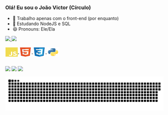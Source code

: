 ### Olá! Eu sou o João Victor (Círculo)

- 🔭 Trabalho apenas com o front-end (por enquanto)
- 🌱 Estudando NodeJS e SQL 
- 😄 Pronouns: Ele/Ela

 <div>
  <a href="https://github.com/circulogameplay">
  <img height="180em" src="https://github-readme-stats.vercel.app/api?username=circulogameplay&show_icons=true&theme=dracula&include_all_commits=true&count_private=true"/>
  <img height="180em" src="https://github-readme-stats.vercel.app/api/top-langs/?username=circulogameplay&layout=compact&langs_count=7&theme=dracula"/>
</div>
  
 <div style="display: inline_block"><br>
  <img align="center" alt="Ciorculo-Js" height="30" width="40" src="https://raw.githubusercontent.com/devicons/devicon/master/icons/javascript/javascript-plain.svg">
  <img align="center" alt="Circulo-HTML" height="30" width="40" src="https://raw.githubusercontent.com/devicons/devicon/master/icons/html5/html5-original.svg">
  <img align="center" alt="Circulo-CSS" height="30" width="40" src="https://raw.githubusercontent.com/devicons/devicon/master/icons/css3/css3-original.svg">
  <img align="center" alt="Circulo-Python" height="30" width="40" src="https://raw.githubusercontent.com/devicons/devicon/master/icons/python/python-original.svg">
</div> 
  
 ##
 <div>
  <a href="https://instagram.com/joaovictormq" target="_blank"><img src="https://img.shields.io/badge/-Instagram-%23E4405F?style=for-the-badge&logo=instagram&logoColor=white" target="_blank"></a>
 	<a href="https://www.twitch.tv/circulo_gameplay" target="_blank"><img src="https://img.shields.io/badge/Twitch-9146FF?style=for-the-badge&logo=twitch&logoColor=white" target="_blank"></a>   
   <a href="https://www.twitter.com/circulogameplay" target="_blank"><img src="https://img.shields.io/badge/Twitter-1DA1F2?style=for-the-badge&logo=twitter&logoColor=white" target="_blank"></a> 
</div>
  
   ![Snake animation](https://github.com/circulogameplay/circulogameplay/blob/output/github-contribution-grid-snake.svg)
